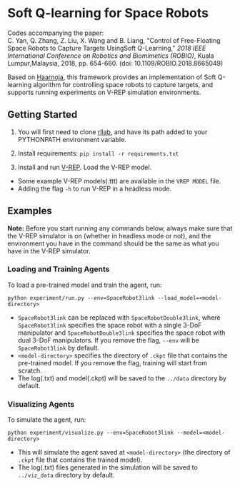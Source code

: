 # Soft Q-learning for Space Robots
 
Codes accompanying the paper:  
C. Yan, Q. Zhang, Z. Liu, X. Wang and B. Liang, "Control of Free-Floating Space Robots to Capture Targets UsingSoft Q-Learning," *2018 IEEE International Conference on Robotics and Biomimetics (ROBIO)*, Kuala Lumpur,Malaysia, 2018, pp. 654-660. (doi: 10.1109/ROBIO.2018.8665049)
 
Based on [Haarnoja](https://github.com/haarnoja/softqlearning), this framework provides an implementation of Soft Q-learning algorithm for controlling space robots to capture targets,
and supports running experiments on V-REP simulation environments.
 
## Getting Started

1. You will first need to clone [rllab](https://github.com/rll/rllab), and have its path added to your PYTHONPATH environment variable.

2. Install requirements: `pip install -r requirements.txt`

3. Install and run [V-REP](https://www.coppeliarobotics.com/downloads). Load the V-REP model.

- Some example V-REP models(.ttt) are available in the `VREP MODEL` file.
- Adding the flag `-h` to run V-REP in a headless mode.

## Examples
**Note:** Before you start running any commands below, always make sure that the V-REP simulator is on (whether in headless mode or not), and the environment you have in the command should be the same as what you have in the V-REP simulator.

### Loading and Training Agents
To load a pre-trained model and train the agent, run:
```
python experiment/run.py --env=SpaceRobot3link --load_model=<model-directory>
```
- `SpaceRobot3link` can be replaced with `SpaceRobotDouble3link`, where `SpaceRobot3link` specifies the space robot with a single 3-DoF manipulator and `SpaceRobotDouble3link` specifies the space robot with dual 3-DoF manipulators. If you remove the flag, `--env` will be `SpaceRobot3link` by default.
- `<model-directory>` specifies the directory of `.ckpt` file that contains the pre-trained model. If you remove the flag, training will start from scratch.
- The log(.txt) and model(.ckpt) will be saved to the `../data` directory by default.

### Visualizing Agents
To simulate the agent, run:
```
python experiment/visualize.py --env=SpaceRobot3link --model=<model-directory>
```
- This will simulate the agent saved at `<model-directory>` (the directory of `.ckpt` file that contains the trained model).
- The log(.txt) files generated in the simulation will be saved to `../viz_data` directory by default.
